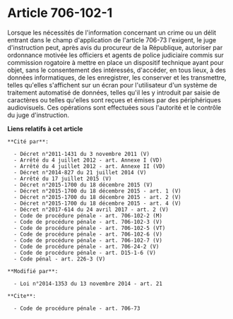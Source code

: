 # Article 706-102-1

Lorsque les nécessités de l'information concernant un crime ou un délit entrant dans le champ d'application de l'article
706-73 l'exigent, le juge d'instruction peut, après avis du procureur de la République, autoriser par ordonnance motivée les
officiers et agents de police judiciaire commis sur commission rogatoire à mettre en place un dispositif technique ayant pour
objet, sans le consentement des intéressés, d'accéder, en tous lieux, à des données informatiques, de les enregistrer, les
conserver et les transmettre, telles qu'elles s'affichent sur un écran pour l'utilisateur d'un système de traitement
automatisé de données, telles qu'il les y introduit par saisie de caractères ou telles qu'elles sont reçues et émises par des
périphériques audiovisuels. Ces opérations sont effectuées sous l'autorité et le contrôle du juge d'instruction.

**Liens relatifs à cet article**

	**Cité par**:

	  - Décret n°2011-1431 du 3 novembre 2011 (V)
	  - Arrêté du 4 juillet 2012 - art. Annexe I (VD)
	  - Arrêté du 4 juillet 2012 - art. Annexe II (VD)
	  - Décret n°2014-827 du 21 juillet 2014 (V)
	  - Arrêté du 17 juillet 2015 (V)
	  - Décret n°2015-1700 du 18 décembre 2015 (V)
	  - Décret n°2015-1700 du 18 décembre 2015 - art. 1 (V)
	  - Décret n°2015-1700 du 18 décembre 2015 - art. 2 (V)
	  - Décret n°2015-1700 du 18 décembre 2015 - art. 4 (V)
	  - Décret n°2017-614 du 24 avril 2017 - art. 2 (V)
	  - Code de procédure pénale - art. 706-102-2 (M)
	  - Code de procédure pénale - art. 706-102-3 (V)
	  - Code de procédure pénale - art. 706-102-5 (VT)
	  - Code de procédure pénale - art. 706-102-6 (V)
	  - Code de procédure pénale - art. 706-102-7 (V)
	  - Code de procédure pénale - art. 706-24-2 (V)
	  - Code de procédure pénale - art. D15-1-6 (V)
	  - Code pénal - art. 226-3 (V)

	**Modifié par**:

	  - Loi n°2014-1353 du 13 novembre 2014 - art. 21

	**Cite**:

	  - Code de procédure pénale - art. 706-73
